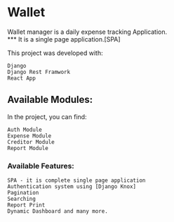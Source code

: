 # Wallet
Wallet manager is a daily expense tracking Application.<br />
*** It is a single page application.[SPA]

This project was developed with:

    Django
    Django Rest Framwork
    React App

## Available Modules:

In the project, you can find:

    Auth Module
    Expense Module
    Creditor Module
    Report Module


### Available Features:

    SPA - it is complete single page application
    Authentication system using [Django Knox]
    Pagination
    Searching
    Report Print 
    Dynamic Dashboard and many more.
